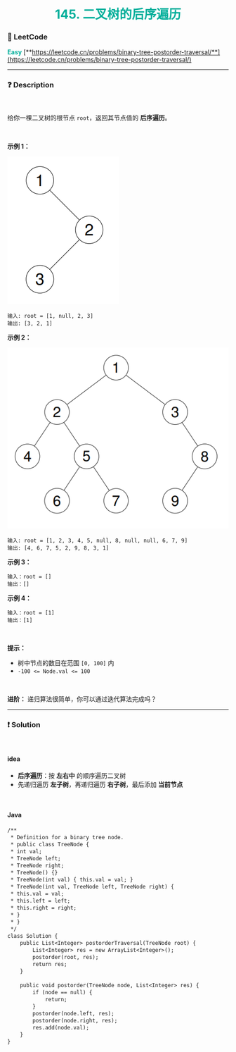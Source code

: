 <h1 style="text-align: center;"> <span style="color: #00AF9B;">145. 二叉树的后序遍历</span> </h1>

### 🚀 LeetCode

<base target="_blank">

<span style="color: #00AF9B;">**Easy**</span> [**https://leetcode.cn/problems/binary-tree-postorder-traversal/**](https://leetcode.cn/problems/binary-tree-postorder-traversal/)

---

### ❓ Description

<br/>

给你一棵二叉树的根节点 `root`，返回其节点值的 **后序遍历**。

<br/>

**示例 1：**

<img src="../../public/0145/binary-tree-postorder-traversal-1.png" alt="binary-tree-postorder-traversal-1.png"/>

```
输入: root = [1, null, 2, 3]
输出: [3, 2, 1]
```

**示例 2：**

<img src="../../public/0145/binary-tree-postorder-traversal-2.png" alt="binary-tree-postorder-traversal-2.png"/>

```
输入: root = [1, 2, 3, 4, 5, null, 8, null, null, 6, 7, 9]
输出: [4, 6, 7, 5, 2, 9, 8, 3, 1]
```

**示例 3：**

```
输入：root = []
输出：[]
```

**示例 4：**

```
输入：root = [1]
输出：[1]
```

<br/>

**提示：**

* 树中节点的数目在范围 `[0, 100]` 内
* `-100 <= Node.val <= 100`

<br/>

**进阶：** 递归算法很简单，你可以通过迭代算法完成吗？

---

### ❗ Solution

<br/>

#### idea

* **后序遍历**：按 **左右中** 的顺序遍历二叉树
* 先递归遍历 **左子树**，再递归遍历 **右子树**，最后添加 **当前节点**

<br/>

#### Java

```
/**
 * Definition for a binary tree node.
 * public class TreeNode {
 * int val;
 * TreeNode left;
 * TreeNode right;
 * TreeNode() {}
 * TreeNode(int val) { this.val = val; }
 * TreeNode(int val, TreeNode left, TreeNode right) {
 * this.val = val;
 * this.left = left;
 * this.right = right;
 * }
 * }
 */
class Solution {
    public List<Integer> postorderTraversal(TreeNode root) {
        List<Integer> res = new ArrayList<Integer>();
        postorder(root, res);
        return res;
    }

    public void postorder(TreeNode node, List<Integer> res) {
        if (node == null) {
            return;
        }
        postorder(node.left, res);
        postorder(node.right, res);
        res.add(node.val);
    }
}
```
